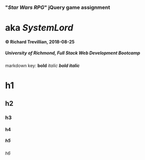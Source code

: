 ### "_Star Wars RPG_" jQuery game assignment
# aka _SystemLord_
#### © Richard Trevillian, 2018-08-25
##### University of Richmond, Full Stack Web Development Bootcamp











markdown key:
**bold**
_italic_
**_bold italic_**
# h1
## h2
### h3
#### h4
##### h5
###### h6
